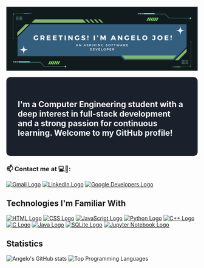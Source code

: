 [![profile_picture](https://github.com/angelojoe20/Github-Header/blob/aabf66d3110ecfade21d26ae5f17f4889c1bbd29/Drak%20Blue%20Modern%20Twitter%20Header.png?raw=true)][website]

[website]: #

<div style="background-color: #1a202c; color: white; padding: 30px; border-radius: 10px;">

## I'm a Computer Engineering student with a deep interest in full-stack development and a strong passion for continuous learning. Welcome to my GitHub profile!

</div>

### 📫 Contact me at 💻📱:
[![Gmail Logo](https://img.icons8.com/fluent/48/000000/gmail.png)](mailto:angelojoedelossantos20@gmail.com)  [![LinkedIn Logo](https://img.icons8.com/fluent/48/000000/linkedin.png)](https://www.linkedin.com/in/angelo-joe-delos-santos-535627283/)  [![Google Developers Logo](https://img.icons8.com/color/48/000000/google-logo.png)](https://g.dev/angelojoe20)

## Technologies I'm Familiar With
[![HTML Logo](https://img.icons8.com/color/48/000000/html-5--v1.png)](https://www.w3.org/html/) [![CSS Logo](https://img.icons8.com/color/48/000000/css3.png)](https://www.w3.org/Style/CSS/Overview.en.html) [![JavaScript Logo](https://img.icons8.com/color/48/000000/javascript--v1.png)](https://developer.mozilla.org/en-US/docs/Web/JavaScript) [![Python Logo](https://img.icons8.com/color/48/000000/python--v1.png)](https://www.python.org/) [![C++ Logo](https://img.icons8.com/color/48/000000/c-plus-plus-logo--v2.png)](https://www.cplusplus.com/) [![C Logo](https://img.icons8.com/color/48/000000/c-programming.png)](https://www.iso.org/c-language.html) [![Java Logo](https://img.icons8.com/color/48/000000/java-coffee-cup-logo--v1.png)](https://www.java.com/) [![SQLite Logo](https://img.icons8.com/ios-filled/48/000000/sqlite.png)](https://www.sqlite.org/index.html) [![Jupyter Notebook Logo](https://upload.wikimedia.org/wikipedia/commons/thumb/3/38/Jupyter_logo.svg/48px-Jupyter_logo.svg.png)](https://jupyter.org/)


## Statistics
![Angelo's GitHub stats](https://github-readme-stats.vercel.app/api?username=angelojoe20&theme=dark&show_icons=true)
![Top Programming Languages](https://github-readme-stats.vercel.app/api/top-langs/?username=angelojoe20&layout=compact&theme=dark&show_icons=true)
